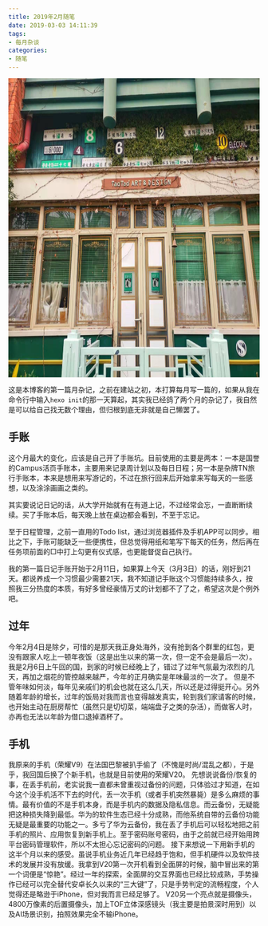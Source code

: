 ```yaml
---
title: 2019年2月随笔
date: 2019-03-03 14:11:39
tags:
- 每月杂谈
categories:
- 随笔
---
```

<img src="https://github.com/SwayYe/Img/raw/master/blog/blog%20profile/2019%E5%B9%B42%E6%9C%88.jpg" width = "900" height = "600" alt="git" align=center />
<!--more -->

这是本博客的第一篇月杂记，之前在建站之初，本打算每月写一篇的，如果从我在命令行中输入`hexo init`的那一天算起，其实我已经鸽了两个月的杂记了，我自然是可以给自己找无数个理由，但归根到底无非就是自己懒罢了。

## 手账

这个月最大的变化，应该是自己开了手账坑。目前使用的主要是两本：一本是国誉的Campus活页手账本，主要用来记录周计划以及每日日程；另一本是杂牌TN旅行手账本，本来是想用来写游记的，不过在旅行回来后开始拿来写每天的一些感想，以及涂涂画画之类的。

其实要说记日记的话，从大学开始就有在有道上记，不过经常会忘，一直断断续续。买了手账本后，每天晚上放在桌边都会看到，不至于忘记。

至于日程管理，之前一直用的Todo list，通过浏览器插件及手机APP可以同步。相比之下，手账可能缺乏一些便携性，但总觉得用纸和笔写下每天的任务，然后再在任务项前面的□中打上勾更有仪式感，也更能督促自己执行。

我的第一篇日记手账开始于2月11日，如果算上今天（3月3日）的话，刚好到21天。都说养成一个习惯最少需要21天，我不知道记手账这个习惯能持续多久，按照我三分热度的本质，有好多曾经豪情万丈的计划都不了了之，希望这次是个例外吧。
## 过年
今年2月4日是除夕，可惜的是那天我正身处海外，没有抢到各个群里的红包，更没有跟家人吃上一顿年夜饭（这是出生以来的第一次，但一定不会是最后一次）。
我是2月6日上午回的国，到家的时候已经晚上了，错过了过年气氛最为浓烈的几天，再加之烟花的管控越来越严，今年的正月确实是年味最淡的一次了。
但是不管年味如何淡，每年见亲戚们的机会也就在这么几天，所以还是过得挺开心。另外随着年龄的增长，过年的饭局对我而言也变得越发真实，轮到我们家请客的时候，也开始主动在厨房帮忙（虽然只是切切菜，端端盘子之类的杂活），而做客人时，亦再也无法以年龄为借口退掉酒杯了。
## 手机
我原来的手机（荣耀V9）在法国巴黎被扒手偷了（不愧是时尚/混乱之都），于是乎，我回国后换了个新手机，也就是目前使用的荣耀V20。
先想说说备份/恢复的事，在丢手机前，老实说我一直都未曾重视过备份的问题，只体验过才知道，在如今这个没手机活不下去的时代，丢一次手机（或者手机突然暴毙）是多么麻烦的事情。最有价值的不是手机本身，而是手机内的数据及隐私信息。而云备份，无疑能把这种损失降到最低。华为的软件生态已经十分成熟，而他系统自带的云备份功能无疑是最重要的功能之一。多亏了华为云备份，我在丢了手机后可以轻松地把之前手机的照片、应用恢复到新手机上。至于密码账号密码，由于之前就已经开始用跨平台密码管理软件，所以不太担心忘记密码的问题。
接下来想说一下用新手机的这半个月以来的感受。虽说手机业务近几年已经趋于饱和，但手机硬件以及软件技术的发展并没有放缓。我拿到V20第一次开机看到全面屏的时候，脑中冒出来的第一个词便是“惊艳”。经过一年的探索，全面屏的交互界面也已经比较成熟，手势操作已经可以完全替代安卓长久以来的“三大键”了，只是手势判定的流畅程度，个人觉得还是略逊于iPhone，但对我而言已经足够了。
V20另一个亮点就是摄像头，4800万像素的后置摄像头，加上TOF立体深感镜头（我主要是拍景深时用到）以及AI场景识别，拍照效果完全不输iPhone。